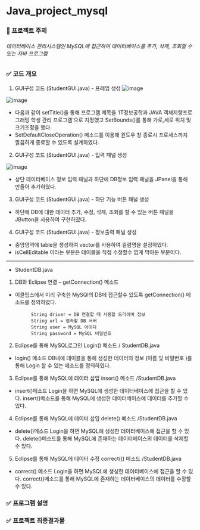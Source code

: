 # Java_project_mysql

### 🎈 프로젝트 주제 
######  데이터베이스 관리시스템인 MySQL에 접근하여 데이터베이스를 추가, 삭제, 조회할 수 있는 자바 프로그램 

### ✅  코드 개요 

1. GUI구성 코드 (StudentGUI.java) - 프레임 생성
![image](https://user-images.githubusercontent.com/86222503/151692943-069663de-0fca-473e-984b-faed55f251a3.png)


![image](https://user-images.githubusercontent.com/86222503/151692945-a4cb4c13-adda-49ce-80d6-75f114e364b3.png)




- 다음과 같이 setTitle()을 통해 프로그램 제목을 ‘IT정보공학과 JAVA 객체지향프로그래밍 학생 관리 프로그램’으로 지정했고 SetBounds()를 통해 가로,세로 위치 및 크기조정을 했다.
- SetDefaultCloseOperation() 메소드를 이용해 윈도우 창 종료시 프로세스까지 깔끔하게 종료할 수 있도록 설계하였다.

2. GUI구성 코드 (StudentGUI.java) - 입력 패널 생성

![image](https://user-images.githubusercontent.com/86222503/151692979-80e918c1-e905-484a-915c-ee2c506e5036.png)


















-  상단 데이터베이스 정보 입력 패널과 하단에 DB정보 입력 패널을 JPanel을 통해 만들어 추가하였다.

3. GUI구성 코드 (StudentGUI.java) - 하단 기능 버튼 패널 생성
 









- 하단에 DB에 대한 데이터 추가, 수정, 삭제, 조회를 할 수 있는 버튼 패널을 JButton을 사용하여 구현하였다.  


4. GUI구성 코드 (StudentGUI.java) - 정보출력 패널 생성




- 중앙영역에 table을 생성하여 vector를 사용하여 컬럼명을 설정하였다.
- isCellEditable 이라는 부분은 테이블을 직접 수정할수 없게 막아둔 부분이다.

---------------------------------------------------------------------------------------

- StudentDB.java

1. DB와 Eclipse 연결 – getConnection() 메소드



- 이클립스에서 미리 구축한 MySQl의 DB에 접근할수 있도록 getConnection() 메소드를 정의하였다.




 
            String driver = DB 연결할 때 사용할 드라이버 정보
            String url = 접속할 DB 서버
            String user = MySQL 아이디
            String password = MySQL 비밀번호


2. Eclipse를 통해 MySQL로그인 Login() 메소드 / StudentDB.java













- login() 메소드
DB내에 테이블을 통해 생성한 데이터의 정보 (이름 및 비밀번호 )를 통해 Login 할 수 있는 메소드를 정의하였다.

3. Eclipse를 통해 MySQL에 데이터 삽입 insert() 메소드 /StudentDB.java












- insert()메소드
Login을 하면 MySQL에 생성한 데이터베이스에 접근을 할 수 있다.
insert()메소드를 통해 MySQL에 생성한 데이터베이스에 데이터를 추가할 수 있다.








4. Eclipse를 통해 MySQL에 데이터 삽입 delete() 메소드 /StudentDB.java


















- delete()메소드
Login을 하면 MySQL에 생성한 데이터베이스에 접근을 할 수 있다.
delete()메소드를 통해 MySQL에 존재하는 데이터베이스의 데이터를 삭제할 수 있다.


5. Eclipse를 통해 MySQL에 데이터 수정 correct(() 메소드 /StudentDB.java












- correct() 메소드
Login을 하면 MySQL에 생성한 데이터베이스에 접근을 할 수 있다.
correct()메소드를 통해 MySQL에 존재하는 데이터베이스의 데이터를 수정할 수 있다.



### ✅ 프로그램 설명 






















### ✅ 프로젝트 최종결과물 


